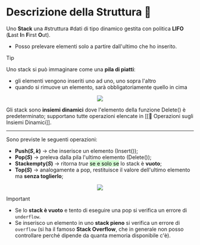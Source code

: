 # Descrizione della Struttura 📃
Uno **Stack** una #struttura #dati di tipo dinamico gestita con politica **LIFO** (**L**ast **I**n **F**irst **O**ut). 
- Posso prelevare elementi solo a partire dall'ultimo che ho inserito. 

>[!Tip]
>Uno stack si può immaginare come una **pila di piatti**:
>- gli elementi vengono inseriti uno ad uno, uno sopra l'altro
>- quando si rimuove un elemento, sarà obbligatoriamente quello in cima

<center><img src="https://cdn.programiz.com/sites/tutorial2program/files/stack-of-plates_0.png"></center>

Gli stack sono **insiemi dinamici** dove l'elemento della funzione Delete() è predeterminato; 
supportano tutte operazioni elencate in [[📐 Operazioni sugli Insiemi Dinamici]].
***
Sono previste le seguenti operazioni:
- **Push($S, k$)** $\rightarrow$ che inserisce un elemento (Insert());
- **Pop($S$)** $\rightarrow$ preleva dalla pila l'ultimo elemento (Delete());
- **Stackempty($S$)** $\rightarrow$ ritorna $true$ <mark style="background: #BBFABBA6;">se e solo se</mark> lo stack è **vuoto**;
- **Top($S$)** $\rightarrow$ analogamente a pop, restituisce il valore dell'ultimo elemento ma **senza toglierlo**;

<center><img src="https://cdn.programiz.com/sites/tutorial2program/files/stack.png"></center>

>[!Important]
>- Se lo **stack è vuoto** e tento di eseguire una pop si verifica un errore di `underflow`.
>- Se inserisco un elemento in uno **stack pieno** si verifica un errore di `overflow` (si ha il famoso **Stack Overflow**, che in generale non posso controllare perché dipende da quanta memoria disponibile c'è).

